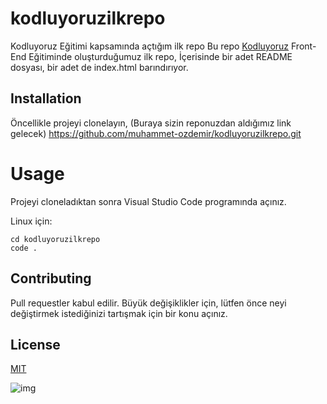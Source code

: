 # kodluyoruzilkrepo
Kodluyoruz Eğitimi kapsamında açtığım ilk repo
Bu repo [Kodluyoruz](https://www.kodluyoruz.org) Front-End Eğitiminde oluşturduğumuz ilk repo, İçerisinde bir adet README dosyası, bir adet de index.html barındırıyor.

## Installation
Öncellikle projeyi clonelayın, (Buraya sizin reponuzdan aldığımız link gelecek)
https://github.com/muhammet-ozdemir/kodluyoruzilkrepo.git
# Usage
Projeyi cloneladıktan sonra Visual Studio Code programında açınız.

Linux için:
```
cd kodluyoruzilkrepo
code .
```
## Contributing
Pull requestler kabul edilir. Büyük değişiklikler için, lütfen önce neyi değiştirmek istediğinizi tartışmak için bir konu açınız.
## License
[MIT](https://choosealicense.com/licenses/mit/)

![img](https://scontent.fesb3-1.fna.fbcdn.net/v/t31.18172-8/22770592_1573651742726190_538229940646558144_o.jpg?stp=dst-jpg_s526x395&_nc_cat=108&ccb=1-6&_nc_sid=09cbfe&_nc_ohc=ggVejJJM904AX9a7qE-&_nc_oc=AQl5D66jdovN3qSjBgkLdu9sVIkr0RyCK1_MuiRMmmy-F41Mapk4dA2RNHkuzbjLeSY&_nc_ht=scontent.fesb3-1.fna&oh=00_AT-Aj0z1udqJrRpUBMICmUTfjhVwqnCVrZwM0XEZe0TrLw&oe=62A6BA5A)